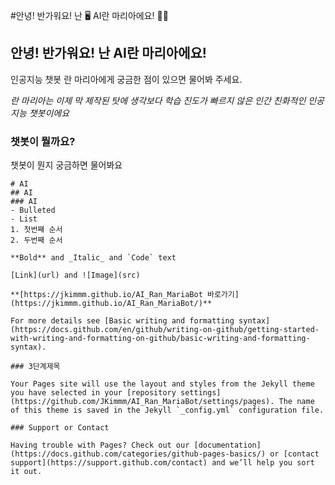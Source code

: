 #안녕! 반가워요! 난 	:desktop_computer:	AI란 마리아에요!	:ok_man:	
## 안녕! 반가워요! 난 AI란 마리아에요!
인공지능 챗봇 란 마리아에게 궁금한 점이 있으면 물어봐 주세요. 

*란 마리아는 이제 막 제작된 탓에 
생각보다 학습 진도가 빠르지 않은 인간 친화적인 인공지능 챗봇이에요*


### 챗봇이 뭘까요?
챗봇이 뭔지 궁금하면 물어봐요
```궁금한 단어를 물어볼 수 있어요
# AI
## AI
### AI
- Bulleted
- List
1. 첫번째 순서
2. 두번째 순서

**Bold** and _Italic_ and `Code` text

[Link](url) and ![Image](src)

**[https://jkimmm.github.io/AI_Ran_MariaBot 바로가기](https://jkimmm.github.io/AI_Ran_MariaBot/)**

For more details see [Basic writing and formatting syntax](https://docs.github.com/en/github/writing-on-github/getting-started-with-writing-and-formatting-on-github/basic-writing-and-formatting-syntax).

### 3단계제목

Your Pages site will use the layout and styles from the Jekyll theme you have selected in your [repository settings](https://github.com/JKimmm/AI_Ran_MariaBot/settings/pages). The name of this theme is saved in the Jekyll `_config.yml` configuration file.

### Support or Contact

Having trouble with Pages? Check out our [documentation](https://docs.github.com/categories/github-pages-basics/) or [contact support](https://support.github.com/contact) and we’ll help you sort it out.
